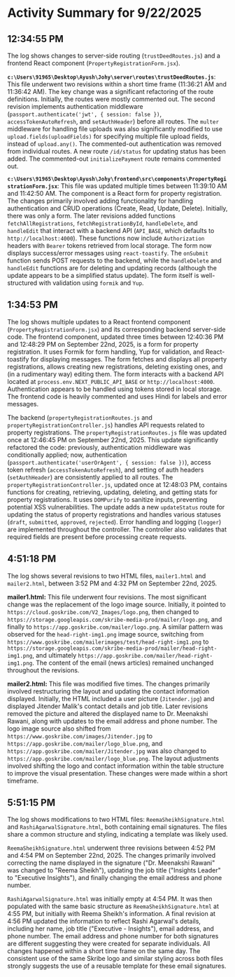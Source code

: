 # Activity Summary for 9/22/2025

## 12:34:55 PM
The log shows changes to server-side routing (`trustDeedRoutes.js`) and a frontend React component (`PropertyRegistrationForm.jsx`).

**`c:\Users\91965\Desktop\Ayush\Johy\server\routes\trustDeedRoutes.js`**:  This file underwent two revisions within a short time frame (11:36:21 AM and 11:36:42 AM).  The key change was a significant refactoring of the route definitions. Initially, the routes were mostly commented out. The second revision implements authentication middleware (`passport.authenticate('jwt', { session: false })`, `accessTokenAutoRefresh`, and `setAuthHeader`)  before all routes. The `multer` middleware for handling file uploads was also significantly modified to use `upload.fields(uploadFields)`  for specifying multiple file upload fields,  instead of `upload.any()`.  The commented-out authentication was removed from individual routes. A new route `/id/status` for updating status has been added.  The commented-out `initializePayment` route remains commented out.


**`c:\Users\91965\Desktop\Ayush\Johy\frontend\src\components\PropertyRegistrationForm.jsx`**: This file was updated multiple times between 11:39:10 AM and 11:42:50 AM. The component is a React form for property registration.  The changes primarily involved adding functionality for handling authentication and CRUD operations (Create, Read, Update, Delete). Initially, there was only a form. The later revisions added functions `fetchAllRegistrations`, `fetchRegistrationById`, `handleDelete`, and `handleEdit` that interact with a backend API (`API_BASE`, which defaults to `http://localhost:4000`).  These functions now include `Authorization` headers with `Bearer` tokens retrieved from local storage. The form now displays success/error messages using `react-toastify`.  The `onSubmit` function sends POST requests to the backend, while the  `handleDelete` and `handleEdit` functions are for deleting and updating records (although the update appears to be a simplified status update).  The form itself is well-structured with validation using `formik` and `Yup`.


## 1:34:53 PM
The log shows multiple updates to a React frontend component (`PropertyRegistrationForm.jsx`) and its corresponding backend server-side code.  The frontend component, updated three times between 12:40:36 PM and 12:48:29 PM on September 22nd, 2025,  is a form for property registration.  It uses Formik for form handling, Yup for validation, and React-toastify for displaying messages.  The form fetches and displays all property registrations, allows creating new registrations, deleting existing ones, and (in a rudimentary way) editing them. The form interacts with a backend API located at `process.env.NEXT_PUBLIC_API_BASE` or `http://localhost:4000`.  Authentication appears to be handled using tokens stored in local storage.  The frontend code is heavily commented and uses Hindi for labels and error messages.

The backend (`propertyRegistrationRoutes.js` and `propertyRegistrationController.js`) handles API requests related to property registrations.  The `propertyRegistrationRoutes.js` file was updated once at 12:46:45 PM on September 22nd, 2025.  This update significantly refactored the code:  previously, authentication middleware was conditionally applied; now, authentication (`passport.authenticate('userOrAgent', { session: false })`), access token refresh (`accessTokenAutoRefresh`), and setting of auth headers (`setAuthHeader`) are consistently applied to all routes.  The `propertyRegistrationController.js`, updated once at 12:48:03 PM,  contains functions for creating, retrieving, updating, deleting, and getting stats for property registrations.  It uses `DOMPurify` to sanitize inputs, preventing potential XSS vulnerabilities.  The update adds a new `updateStatus` route for updating the status of property registrations and handles various statuses (`draft`, `submitted`, `approved`, `rejected`).  Error handling and logging (`logger`) are implemented throughout the controller.  The controller also validates that required fields are present before processing create requests.


## 4:51:18 PM
The log shows several revisions to two HTML files, `mailer1.html` and `mailer2.html`,  between 3:52 PM and 4:32 PM on September 22nd, 2025.

**mailer1.html:** This file underwent four revisions. The most significant change was the replacement of the logo image source. Initially, it pointed to `https://cloud.goskribe.com/V2_Images/logo.png`, then changed to `https://storage.googleapis.com/skribe-media-prod/mailer/logo.png`, and finally to `https://app.goskribe.com/mailer/logo.png`. A similar pattern was observed for the  `head-right-img1.png` image source, switching from `https://www.goskribe.com/mailerimages/test/head-right-img1.png` to `https://storage.googleapis.com/skribe-media-prod/mailer/head-right-img1.png`, and ultimately  `https://app.goskribe.com/mailer/head-right-img1.png`.  The content of the email (news articles) remained unchanged throughout the revisions.


**mailer2.html:**  This file was modified five times. The changes primarily involved restructuring the layout and updating the contact information displayed.  Initially, the HTML included a user picture (`Jitender.jpg`) and displayed Jitender Malik's contact details and job title. Later revisions removed the picture and altered the displayed name to Dr. Meenakshi Rawani, along with updates to the email address and phone number.  The logo image source also shifted from `https://www.goskribe.com/images/Jitender.jpg` to `https://app.goskribe.com/mailer/logo_blue.png`, and  `https://app.goskribe.com/mailer/Jitender.jpg`  was also changed to `https://app.goskribe.com/mailer/logo_blue.png`.  The layout adjustments involved shifting the logo and contact information within the table structure to improve the visual presentation.  These changes were made within a short timeframe.


## 5:51:15 PM
The log shows modifications to two HTML files: `ReemaSheikhSignature.html` and `RashiAgarwalSignature.html`, both containing email signatures.  The files share a common structure and styling, indicating a template was likely used.


`ReemaSheikhSignature.html` underwent three revisions between 4:52 PM and 4:54 PM on September 22nd, 2025.  The changes primarily involved correcting the name displayed in the signature ("Dr. Meenakshi Rawani" was changed to "Reema Sheikh"), updating the job title ("Insights Leader" to "Executive Insights"),  and finally changing the email address and phone number.

`RashiAgarwalSignature.html` was initially empty at 4:54 PM.  It was then populated with the same basic structure as `ReemaSheikhSignature.html` at 4:55 PM, but initially with Reema Sheikh's information. A final revision at 4:56 PM updated the information to reflect Rashi Agarwal's details,  including her name, job title ("Executive - Insights"), email address, and phone number.  The email address and phone number for both signatures are different suggesting they were created for separate individuals.  All changes happened within a short time frame on the same day.  The consistent use of the same Skribe logo and similar styling across both files strongly suggests the use of a reusable template for these email signatures.
